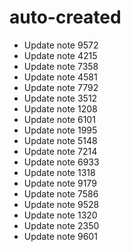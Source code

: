# auto-created
- Update note 9572
- Update note 4215
- Update note 7358
- Update note 4581
- Update note 7792
- Update note 3512
- Update note 1208
- Update note 6101
- Update note 1995
- Update note 5148
- Update note 7214
- Update note 6933
- Update note 1318
- Update note 9179
- Update note 7586
- Update note 9528
- Update note 1320
- Update note 2350
- Update note 9601
